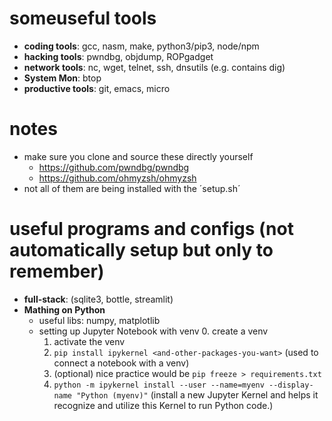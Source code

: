 # someuseful tools
- **coding  tools**: gcc, nasm, make, python3/pip3, node/npm
- **hacking tools**: pwndbg, objdump, ROPgadget
- **network tools**: nc, wget, telnet, ssh, dnsutils (e.g. contains dig)
- **System Mon**: btop
- **productive tools**: git, emacs, micro

# notes
- make sure you clone and source these directly yourself
  - https://github.com/pwndbg/pwndbg
  - https://github.com/ohmyzsh/ohmyzsh
- not all of them are being installed with the ´setup.sh´

# useful programs and configs (not automatically setup but only to remember)
- **full-stack**: (sqlite3, bottle, streamlit)
- **Mathing on Python**
  - useful libs: numpy, matplotlib
  - setting up Jupyter Notebook with venv
    0. create a venv
    1. activate the venv
    2. `pip install ipykernel <and-other-packages-you-want>` (used to connect a notebook with a venv)
    3. (optional) nice practice would be `pip freeze > requirements.txt`
    4. `python -m ipykernel install --user --name=myenv --display-name "Python (myenv)"` (install a new Jupyter Kernel and helps it recognize and utilize this Kernel to run Python code.)

